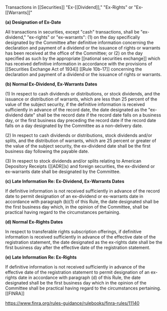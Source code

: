 Transactions in [[Securities]] "Ex-[[Dividend]]," "Ex-Rights" or "Ex-[[Warrants]]"

**(a) Designation of Ex-Date**

All transactions in securities, except "cash" transactions, shall be "ex-dividend," "ex-rights" or "ex-warrants": (1) on the day specifically designated by the Committee after definitive information concerning the declaration and payment of a dividend or the issuance of rights or warrants has been received at the office of the Committee; or (2) on the day specified as such by the appropriate [[national securities exchange]] which has received definitive information in accordance with the provisions of [[Securities Exchange Act of 1934]] [[Rule 10b-17]] concerning the declaration and payment of a dividend or the issuance of rights or warrants.

**(b) Normal Ex-Dividend, Ex-Warrants Dates**

(1) In respect to cash dividends or distributions, or stock dividends, and the issuance or distribution of warrants, which are less than 25 percent of the value of the subject security, if the definitive information is received sufficiently in advance of the record date, the date designated as the "ex-dividend date" shall be the record date if the record date falls on a business day, or the first business day preceding the record date if the record date falls on a day designated by the Committee as a non-delivery date.

(2) In respect to cash dividends or distributions, stock dividends and/or splits, and the distribution of warrants, which are 25 percent or greater of the value of the subject security, the ex-dividend date shall be the first business day following the payable date.

(3) In respect to stock dividends and/or splits relating to American Depository Receipts ([[ADR]]s) and foreign securities, the ex-dividend or ex-warrants date shall be designated by the Committee.

**(c) Late Information Re: Ex-Dividend, Ex-Warrants Dates**

If definitive information is not received sufficiently in advance of the record date to permit designation of an ex-dividend or ex-warrants date in accordance with paragraph (b)(1) of this Rule, the date designated shall be the first business day which, in the opinion of the Committee, shall be practical having regard to the circumstances pertaining.

**(d) Normal Ex-Rights Dates**

In respect to transferable rights subscription offerings, if definitive information is received sufficiently in advance of the effective date of the registration statement, the date designated as the ex-rights date shall be the first business day after the effective date of the registration statement.

**(e) Late Information Re: Ex-Rights**

If definitive information is not received sufficiently in advance of the effective date of the registration statement to permit designation of an ex-rights date in accordance with paragraph (d) of this Rule, the date designated shall be the first business day which in the opinion of the Committee shall be practical having regard to the circumstances pertaining. [[FINRA]]

https://www.finra.org/rules-guidance/rulebooks/finra-rules/11140